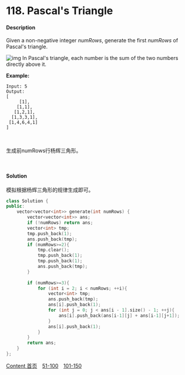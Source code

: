 # 118. Pascal's Triangle

#### Description

Given a non-negative integer *numRows*, generate the first *numRows* of Pascal's triangle.

![img](https://upload.wikimedia.org/wikipedia/commons/0/0d/PascalTriangleAnimated2.gif)
In Pascal's triangle, each number is the sum of the two numbers directly above it.

**Example:**

```
Input: 5
Output:
[
     [1],
    [1,1],
   [1,2,1],
  [1,3,3,1],
 [1,4,6,4,1]
]
```

<br>

生成前numRows行杨辉三角形。

<br>



#### Solution

模拟根据杨辉三角形的规律生成即可。


```c++
class Solution {
public:
    vector<vector<int>> generate(int numRows) {
        vector<vector<int>> ans;
        if (!numRows) return ans;
        vector<int> tmp;
        tmp.push_back(1);
        ans.push_back(tmp);
        if (numRows>=2){
            tmp.clear();
            tmp.push_back(1);
            tmp.push_back(1);
            ans.push_back(tmp);
        }
        
        if (numRows>=3){
            for (int i = 2; i < numRows; ++i){
                vector<int> tmp;
                ans.push_back(tmp);
                ans[i].push_back(1);
                for (int j = 0; j < ans[i - 1].size() - 1; ++j){
                    ans[i].push_back(ans[i-1][j] + ans[i-1][j+1]);
                }
                ans[i].push_back(1);
            }
        }
        return ans;
    }
};
```



[Content   首页](../README.md)&emsp;[51-100](../51-100.md)&emsp;[101-150](../101-150.md)

